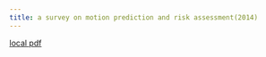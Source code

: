 ```yaml
---
title: a survey on motion prediction and risk assessment(2014)
---
```


[local pdf](../../../pdfs/2014-a%20survey%20on%20motion%20prediction%20and%20risk%20assessment.pdf)